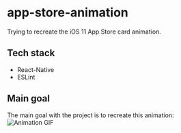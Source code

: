 # app-store-animation
Trying to recreate the iOS 11 App Store card animation.

## Tech stack  
* React-Native
* ESLint

## Main goal  
The main goal with the project is to recreate this animation:  
![Animation GIF](https://media.giphy.com/media/3Xw9PPwQdy9j4Pge4I/giphy.gif)
